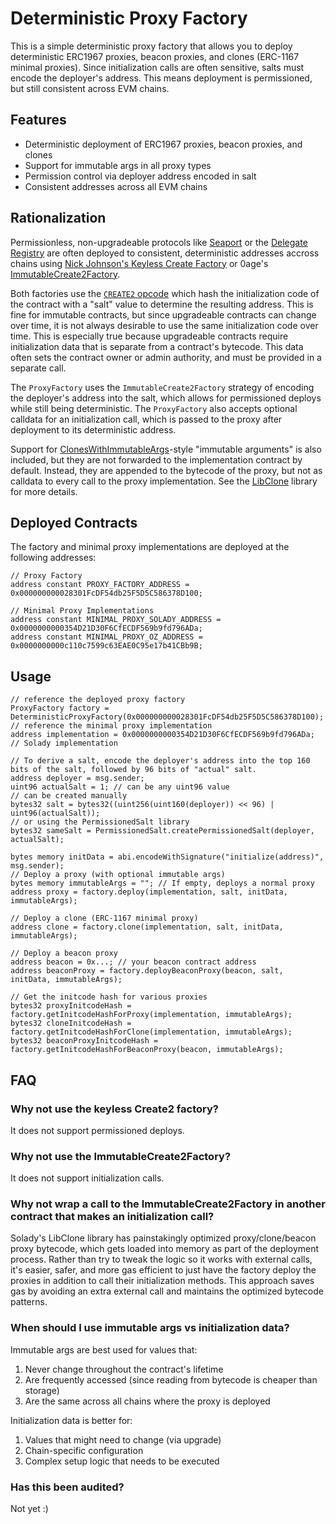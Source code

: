 # Deterministic Proxy Factory

This is a simple deterministic proxy factory that allows you to deploy deterministic ERC1967 proxies, beacon proxies, and clones (ERC-1167 minimal proxies). Since initialization calls are often sensitive, salts must encode the deployer's address. This means deployment is permissioned, but still consistent across EVM chains.

## Features

-   Deterministic deployment of ERC1967 proxies, beacon proxies, and clones
-   Support for immutable args in all proxy types
-   Permission control via deployer address encoded in salt
-   Consistent addresses across all EVM chains

## Rationalization

Permissionless, non-upgradeable protocols like [Seaport](https://etherscan.io/address/0x0000000000000068f116a894984e2db1123eb395#code) or the [Delegate Registry](https://etherscan.io/address/0x00000000000000447e69651d841bd8d104bed493) are often deployed to consistent, deterministic addresses accross chains using [Nick Johnson's Keyless Create Factory](https://etherscan.io/address/0x4e59b44847b379578588920ca78fbf26c0b4956c#code) or 0age's [ImmutableCreate2Factory](https://etherscan.io/address/0x0000000000ffe8b47b3e2130213b802212439497#code).

Both factories use the [`CREATE2` opcode](https://www.evm.codes/?fork=cancun#f5) which hash the initialization code of the contract with a "salt" value to determine the resulting address. This is fine for immutable contracts, but since upgradeable contracts can change over time, it is not always desirable to use the same initialization code over time. This is especially true because upgradeable contracts require initialization data that is separate from a contract's bytecode. This data often sets the contract owner or admin authority, and must be provided in a separate call.

The `ProxyFactory` uses the `ImmutableCreate2Factory` strategy of encoding the deployer's address into the salt, which allows for permissioned deploys while still being deterministic. The `ProxyFactory` also accepts optional calldata for an initialization call, which is passed to the proxy after deployment to its deterministic address.

Support for [ClonesWithImmutableArgs](https://github.com/wighawag/clones-with-immutable-args)-style "immutable arguments" is also included, but they are not forwarded to the implementation contract by default. Instead, they are appended to the bytecode of the proxy, but not as calldata to every call to the proxy implementation. See the [LibClone](https://github.com/vectorized/solady/blob/main/src/utils/LibClone.sol) library for more details.

## Deployed Contracts

The factory and minimal proxy implementations are deployed at the following addresses:

```solidity
// Proxy Factory
address constant PROXY_FACTORY_ADDRESS = 0x000000000028301FcDF54db25F5D5C586378D100;

// Minimal Proxy Implementations
address constant MINIMAL_PROXY_SOLADY_ADDRESS = 0x0000000000354D21D30F6CfECDF569b9fd796ADa;
address constant MINIMAL_PROXY_OZ_ADDRESS = 0x0000000000c110c7599c63EAE0C95e17b41CBb9B;
```

## Usage

```solidity
// reference the deployed proxy factory
ProxyFactory factory = DeterministicProxyFactory(0x000000000028301FcDF54db25F5D5C586378D100);
// reference the minimal proxy implementation
address implementation = 0x0000000000354D21D30F6CfECDF569b9fd796ADa; // Solady implementation

// To derive a salt, encode the deployer's address into the top 160 bits of the salt, followed by 96 bits of "actual" salt.
address deployer = msg.sender;
uint96 actualSalt = 1; // can be any uint96 value
// can be created manually
bytes32 salt = bytes32((uint256(uint160(deployer)) << 96) | uint96(actualSalt));
// or using the PermissionedSalt library
bytes32 sameSalt = PermissionedSalt.createPermissionedSalt(deployer, actualSalt);

bytes memory initData = abi.encodeWithSignature("initialize(address)", msg.sender);
// Deploy a proxy (with optional immutable args)
bytes memory immutableArgs = ""; // If empty, deploys a normal proxy
address proxy = factory.deploy(implementation, salt, initData, immutableArgs);

// Deploy a clone (ERC-1167 minimal proxy)
address clone = factory.clone(implementation, salt, initData, immutableArgs);

// Deploy a beacon proxy
address beacon = 0x...; // your beacon contract address
address beaconProxy = factory.deployBeaconProxy(beacon, salt, initData, immutableArgs);

// Get the initcode hash for various proxies
bytes32 proxyInitcodeHash = factory.getInitcodeHashForProxy(implementation, immutableArgs);
bytes32 cloneInitcodeHash = factory.getInitcodeHashForClone(implementation, immutableArgs);
bytes32 beaconProxyInitcodeHash = factory.getInitcodeHashForBeaconProxy(beacon, immutableArgs);
```

## FAQ

### Why not use the keyless Create2 factory?

It does not support permissioned deploys.

### Why not use the ImmutableCreate2Factory?

It does not support initialization calls.

### Why not wrap a call to the ImmutableCreate2Factory in another contract that makes an initialization call?

Solady's LibClone library has painstakingly optimized proxy/clone/beacon proxy bytecode, which gets loaded into memory as part of the deployment process. Rather than try to tweak the logic so it works with external calls, it's easier, safer, and more gas efficient to just have the factory deploy the proxies in addition to call their initialization methods. This approach saves gas by avoiding an extra external call and maintains the optimized bytecode patterns.

### When should I use immutable args vs initialization data?

Immutable args are best used for values that:

1. Never change throughout the contract's lifetime
2. Are frequently accessed (since reading from bytecode is cheaper than storage)
3. Are the same across all chains where the proxy is deployed

Initialization data is better for:

1. Values that might need to change (via upgrade)
2. Chain-specific configuration
3. Complex setup logic that needs to be executed

### Has this been audited?

Not yet :)
